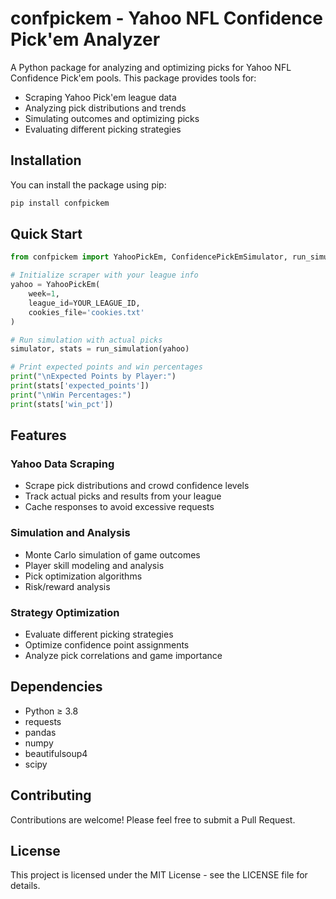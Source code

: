 # confpickem - Yahoo NFL Confidence Pick'em Analyzer

A Python package for analyzing and optimizing picks for Yahoo NFL Confidence Pick'em pools. This package provides tools for:

- Scraping Yahoo Pick'em league data
- Analyzing pick distributions and trends
- Simulating outcomes and optimizing picks
- Evaluating different picking strategies

## Installation

You can install the package using pip:

```bash
pip install confpickem
```

## Quick Start

```python
from confpickem import YahooPickEm, ConfidencePickEmSimulator, run_simulation

# Initialize scraper with your league info
yahoo = YahooPickEm(
    week=1,
    league_id=YOUR_LEAGUE_ID,
    cookies_file='cookies.txt'
)

# Run simulation with actual picks
simulator, stats = run_simulation(yahoo)

# Print expected points and win percentages
print("\nExpected Points by Player:")
print(stats['expected_points'])
print("\nWin Percentages:")
print(stats['win_pct'])
```

## Features

### Yahoo Data Scraping
- Scrape pick distributions and crowd confidence levels
- Track actual picks and results from your league
- Cache responses to avoid excessive requests

### Simulation and Analysis
- Monte Carlo simulation of game outcomes
- Player skill modeling and analysis
- Pick optimization algorithms
- Risk/reward analysis

### Strategy Optimization
- Evaluate different picking strategies
- Optimize confidence point assignments
- Analyze pick correlations and game importance

## Dependencies

- Python ≥ 3.8
- requests
- pandas 
- numpy
- beautifulsoup4
- scipy

## Contributing

Contributions are welcome! Please feel free to submit a Pull Request.

## License

This project is licensed under the MIT License - see the LICENSE file for details.